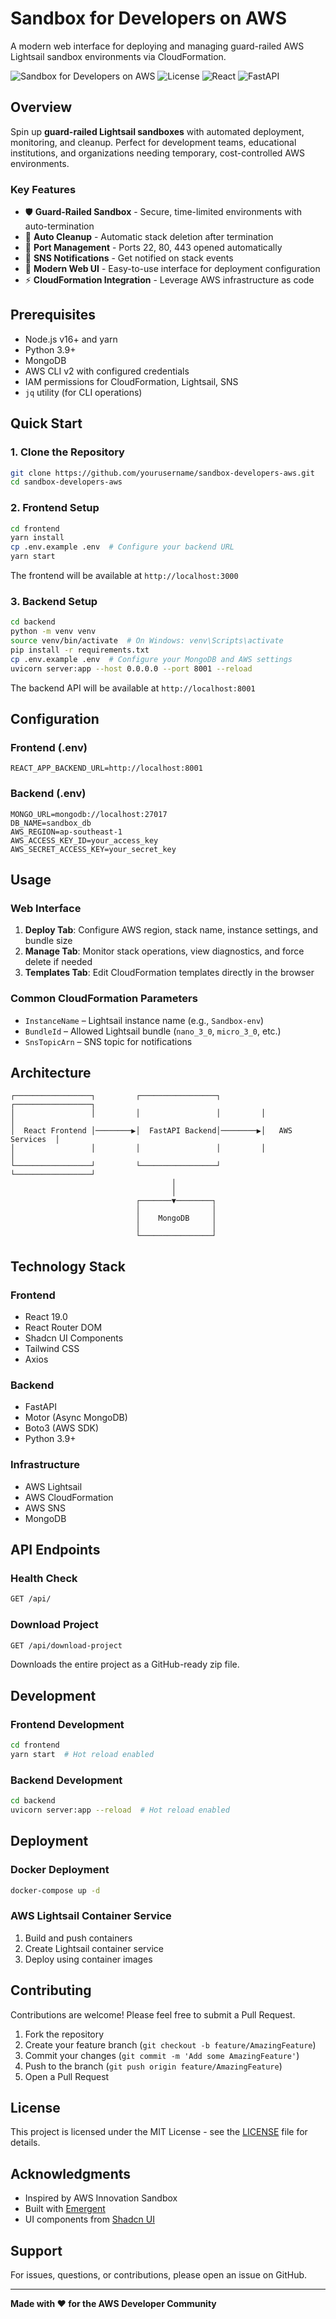 # Sandbox for Developers on AWS

A modern web interface for deploying and managing guard-railed AWS Lightsail sandbox environments via CloudFormation.

![Sandbox for Developers on AWS](https://img.shields.io/badge/AWS-Lightsail-FF9900?style=flat&logo=amazon-aws)
![License](https://img.shields.io/badge/License-MIT-blue.svg)
![React](https://img.shields.io/badge/React-19.0-61DAFB?style=flat&logo=react)
![FastAPI](https://img.shields.io/badge/FastAPI-0.110-009688?style=flat&logo=fastapi)

## Overview

Spin up **guard-railed Lightsail sandboxes** with automated deployment, monitoring, and cleanup. Perfect for development teams, educational institutions, and organizations needing temporary, cost-controlled AWS environments.

### Key Features

- 🛡️ **Guard-Railed Sandbox** - Secure, time-limited environments with auto-termination
- 🔄 **Auto Cleanup** - Automatic stack deletion after termination
- 🔌 **Port Management** - Ports 22, 80, 443 opened automatically
- 📢 **SNS Notifications** - Get notified on stack events
- 🎨 **Modern Web UI** - Easy-to-use interface for deployment configuration
- ⚡ **CloudFormation Integration** - Leverage AWS infrastructure as code

## Prerequisites

- Node.js v16+ and yarn
- Python 3.9+
- MongoDB
- AWS CLI v2 with configured credentials
- IAM permissions for CloudFormation, Lightsail, SNS
- `jq` utility (for CLI operations)

## Quick Start

### 1. Clone the Repository

```bash
git clone https://github.com/yourusername/sandbox-developers-aws.git
cd sandbox-developers-aws
```

### 2. Frontend Setup

```bash
cd frontend
yarn install
cp .env.example .env  # Configure your backend URL
yarn start
```

The frontend will be available at `http://localhost:3000`

### 3. Backend Setup

```bash
cd backend
python -m venv venv
source venv/bin/activate  # On Windows: venv\Scripts\activate
pip install -r requirements.txt
cp .env.example .env  # Configure your MongoDB and AWS settings
uvicorn server:app --host 0.0.0.0 --port 8001 --reload
```

The backend API will be available at `http://localhost:8001`

## Configuration

### Frontend (.env)

```env
REACT_APP_BACKEND_URL=http://localhost:8001
```

### Backend (.env)

```env
MONGO_URL=mongodb://localhost:27017
DB_NAME=sandbox_db
AWS_REGION=ap-southeast-1
AWS_ACCESS_KEY_ID=your_access_key
AWS_SECRET_ACCESS_KEY=your_secret_key
```

## Usage

### Web Interface

1. **Deploy Tab**: Configure AWS region, stack name, instance settings, and bundle size
2. **Manage Tab**: Monitor stack operations, view diagnostics, and force delete if needed
3. **Templates Tab**: Edit CloudFormation templates directly in the browser

### Common CloudFormation Parameters

- `InstanceName` – Lightsail instance name (e.g., `Sandbox-env`)
- `BundleId` – Allowed Lightsail bundle (`nano_3_0`, `micro_3_0`, etc.)
- `SnsTopicArn` – SNS topic for notifications

## Architecture

```
┌─────────────────┐         ┌─────────────────┐         ┌─────────────────┐
│                 │         │                 │         │                 │
│  React Frontend │────────▶│  FastAPI Backend│────────▶│   AWS Services  │
│                 │         │                 │         │                 │
└─────────────────┘         └─────────────────┘         └─────────────────┘
                                    │
                                    │
                            ┌───────▼────────┐
                            │                │
                            │    MongoDB     │
                            │                │
                            └────────────────┘
```

## Technology Stack

### Frontend
- React 19.0
- React Router DOM
- Shadcn UI Components
- Tailwind CSS
- Axios

### Backend
- FastAPI
- Motor (Async MongoDB)
- Boto3 (AWS SDK)
- Python 3.9+

### Infrastructure
- AWS Lightsail
- AWS CloudFormation
- AWS SNS
- MongoDB

## API Endpoints

### Health Check
```bash
GET /api/
```

### Download Project
```bash
GET /api/download-project
```
Downloads the entire project as a GitHub-ready zip file.

## Development

### Frontend Development

```bash
cd frontend
yarn start  # Hot reload enabled
```

### Backend Development

```bash
cd backend
uvicorn server:app --reload  # Hot reload enabled
```

## Deployment

### Docker Deployment

```bash
docker-compose up -d
```

### AWS Lightsail Container Service

1. Build and push containers
2. Create Lightsail container service
3. Deploy using container images

## Contributing

Contributions are welcome! Please feel free to submit a Pull Request.

1. Fork the repository
2. Create your feature branch (`git checkout -b feature/AmazingFeature`)
3. Commit your changes (`git commit -m 'Add some AmazingFeature'`)
4. Push to the branch (`git push origin feature/AmazingFeature`)
5. Open a Pull Request

## License

This project is licensed under the MIT License - see the [LICENSE](LICENSE) file for details.

## Acknowledgments

- Inspired by AWS Innovation Sandbox
- Built with [Emergent](https://emergent.sh)
- UI components from [Shadcn UI](https://ui.shadcn.com/)

## Support

For issues, questions, or contributions, please open an issue on GitHub.

---

**Made with ❤️ for the AWS Developer Community**
